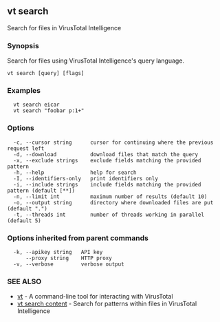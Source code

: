## vt search

Search for files in VirusTotal Intelligence

### Synopsis

Search for files using VirusTotal Intelligence's query language.

```
vt search [query] [flags]
```

### Examples

```
  vt search eicar
  vt search "foobar p:1+"
```

### Options

```
  -c, --cursor string      cursor for continuing where the previous request left
  -d, --download           download files that match the query
  -x, --exclude strings    exclude fields matching the provided pattern
  -h, --help               help for search
  -I, --identifiers-only   print identifiers only
  -i, --include strings    include fields matching the provided pattern (default [**])
  -n, --limit int          maximum number of results (default 10)
  -o, --output string      directory where downloaded files are put (default ".")
  -t, --threads int        number of threads working in parallel (default 5)
```

### Options inherited from parent commands

```
  -k, --apikey string   API key
      --proxy string    HTTP proxy
  -v, --verbose         verbose output
```

### SEE ALSO

* [vt](vt.md)	 - A command-line tool for interacting with VirusTotal
* [vt search content](vt_search_content.md)	 - Search for patterns within files in VirusTotal Intelligence

